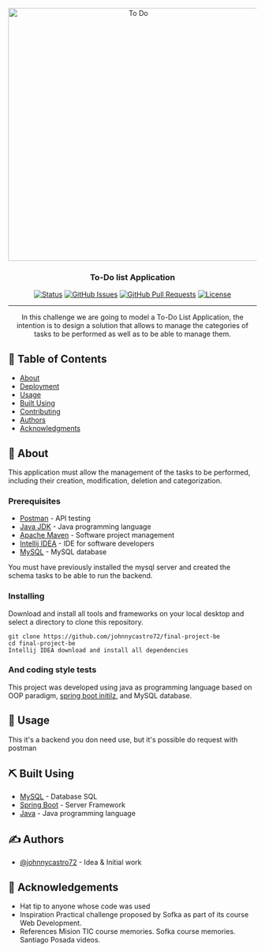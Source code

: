 <p align="center">
  <a title="17jiangz1, Public domain, via Wikimedia Commons" href="https://commons.wikimedia.org/wiki/File:To_Do.svg"><img width="512" alt="To Do" src="https://upload.wikimedia.org/wikipedia/commons/thumb/a/a3/To_Do.svg/512px-To_Do.svg.png"></a>
</p>

<h3 align="center">To-Do list Application</h3>

<div align="center">

[![Status](https://img.shields.io/badge/status-active-success.svg)]()
[![GitHub Issues](https://img.shields.io/github/issues/kylelobo/The-Documentation-Compendium.svg)](https://github.com/kylelobo/The-Documentation-Compendium/issues)
[![GitHub Pull Requests](https://img.shields.io/github/issues-pr/kylelobo/The-Documentation-Compendium.svg)](https://github.com/kylelobo/The-Documentation-Compendium/pulls)
[![License](https://img.shields.io/badge/license-MIT-blue.svg)](/LICENSE)

</div>

---

<p align="center">In this challenge we are going to model a To-Do List Application, the intention is to design a solution that allows to manage the categories of tasks to be performed as well as to be able to manage them.
    <br> 
</p>

## 📝 Table of Contents

- [About](#about)
- [Deployment](#deployment)
- [Usage](#usage)
- [Built Using](#built_using)
- [Contributing](../CONTRIBUTING.md)
- [Authors](#authors)
- [Acknowledgments](#acknowledgement)

## 🧐 About <a name = "about"></a>

This application must allow the management of the tasks to be performed, including their creation, modification, deletion and categorization.


### Prerequisites

- [Postman](https://www.postman.com/) - API testing
- [Java JDK](https://www.oracle.com/java/technologies/downloads/#java11) - Java programming language
- [Apache Maven](https://maven.apache.org/download.cgi) - Software project management
- [Intellij IDEA](https://www.jetbrains.com/idea/download/#section=windows) - IDE for software developers
- [MySQL](https://www.mysql.com/) - MySQL database

You must have previously installed the mysql server and created the schema tasks to be able to run the backend.

### Installing

Download and install all tools and frameworks on your local desktop and select a directory to clone this repository.

```
git clone https://github.com/johnnycastro72/final-project-be
cd final-project-be
Intellij IDEA download and install all dependencies
```

### And coding style tests

This project was developed using java as programming language based on OOP paradigm, [spring boot initilz](https://start.spring.io/), and MySQL database.

## 🎈 Usage <a name="usage"></a>

This it's a backend you don need use, but it's possible do request with postman


## ⛏️ Built Using <a name = "built_using"></a>

- [MySQL](https://www.mysql.com/) - Database SQL
- [Spring Boot](https://spring.io/projects/spring-boot) - Server Framework
- [Java](https://www.java.com/en/) - Java programming language

## ✍️ Authors <a name = "authors"></a>

- [@johnnycastro72](https://github.com/johnnycastro72) - Idea & Initial work

## 🎉 Acknowledgements <a name = "acknowledgement"></a>

- Hat tip to anyone whose code was used
- Inspiration
  Practical challenge proposed by Sofka as part of its course Web Development.
- References
  Mision TIC course memories.
  Sofka course memories.
  Santiago Posada videos.

